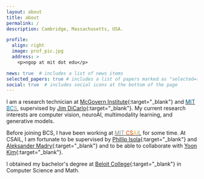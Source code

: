 ```yaml
---
layout: about
title: about
permalink: /
description: Cambridge, Massachusetts, USA.

profile:
  align: right
  image: prof_pic.jpg
  address: >
    <p>ngop at mit dot edu</p>

news: true  # includes a list of news items
selected_papers: true # includes a list of papers marked as "selected={true}"
social: true  # includes social icons at the bottom of the page
---
```

I am a research technician at [McGovern Institute](https://mcgovern.mit.edu/){:target="\_blank"} and <a href="https://bcs.mit.edu/" target="_blank"><span style="color:#02516f">MIT</span> <span style="color:#01789b">BC</span><span style="color:#8b8d93">S</span></a>, supervised by [Jim DiCarlo](https://mcgovern.mit.edu/profile/james-dicarlo/){:target="\_blank"}. My current research interests are computer vision, neuroAI, multimodality learning, and generative models.

Before joining BCS, I have been working at <a href="https://www.csail.mit.edu/" target="_blank"><span style="color:#8b8b8d">MIT</span> <span style="color:#c44404">CS</span><span style="color:#ffb126">AI</span><span style="color:#8b8b8d">L</span></a> for some time. At CSAIL, I am fortunate to be supervised by [Phillip Isola](http://web.mit.edu/phillipi/){:target="\_blank"} and [Aleksander Mądry](https://people.csail.mit.edu/madry/){:target="\_blank"} and to be able to collaborate with [Yoon Kim](https://people.csail.mit.edu/yoonkim/){:target="\_blank"}.

I obtained my bachelor's degree at [Beloit College](https://www.beloit.edu/){:target="\_blank"} in Computer Science and Math.
